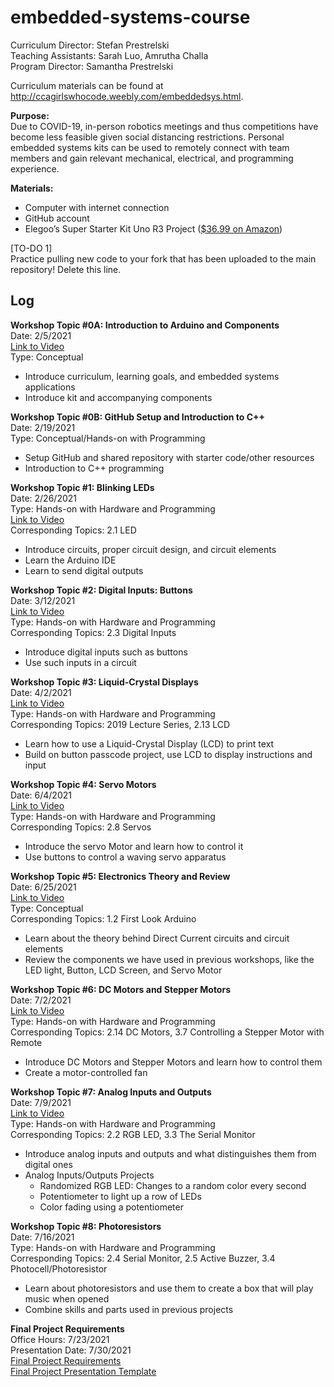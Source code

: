 # embedded-systems-course

Curriculum Director: Stefan Prestrelski  
Teaching Assistants: Sarah Luo, Amrutha Challa  
Program Director: Samantha Prestrelski  

Curriculum materials can be found at http://ccagirlswhocode.weebly.com/embeddedsys.html.  



**Purpose:**  
Due to COVID-19, in-person robotics meetings and thus competitions have become less feasible given social distancing restrictions. Personal embedded systems kits can be used to remotely connect with team members and gain relevant mechanical, electrical, and programming experience.

**Materials:**  
- Computer with internet connection
- GitHub account
- Elegoo’s Super Starter Kit Uno R3 Project ([$36.99 on Amazon](https://www.amazon.com/ELEGOO-Project-Tutorial-Controller-Projects/dp/B01D8KOZF4/))


[TO-DO 1]  
Practice pulling new code to your fork that has been uploaded to the main repository! Delete this line.

## Log

**Workshop Topic #0A: Introduction to Arduino and Components**  
Date: 2/5/2021  
[Link to Video](https://youtu.be/bEj-1Xxq9tg)  
Type: Conceptual  
- Introduce curriculum, learning goals, and embedded systems applications
- Introduce kit and accompanying components  


**Workshop Topic #0B: GitHub Setup and Introduction to C++**  
Date: 2/19/2021  
Type: Conceptual/Hands-on with Programming  
- Setup GitHub and shared repository with starter code/other resources
- Introduction to C++ programming  


**Workshop Topic #1: Blinking LEDs**  
Date: 2/26/2021  
Type: Hands-on with Hardware and Programming  
[Link to Video](https://youtu.be/LN7CiMK0GYc)  
Corresponding Topics: 2.1 LED
- Introduce circuits, proper circuit design, and circuit elements
- Learn the Arduino IDE
- Learn to send digital outputs


**Workshop Topic #2: Digital Inputs: Buttons**  
Date: 3/12/2021  
[Link to Video](https://youtu.be/gByUoQazVwA)  
Type: Hands-on with Hardware and Programming  
Corresponding Topics: 2.3 Digital Inputs  
- Introduce digital inputs such as buttons
- Use such inputs in a circuit

**Workshop Topic #3: Liquid-Crystal Displays**  
Date: 4/2/2021  
[Link to Video](https://youtu.be/455-oBZfOAk)  
Type: Hands-on with Hardware and Programming  
Corresponding Topics: 2019 Lecture Series, 2.13 LCD  
- Learn how to use a Liquid-Crystal Display (LCD) to print text   
- Build on button passcode project, use LCD to display instructions and input  

**Workshop Topic #4: Servo Motors**  
Date: 6/4/2021  
[Link to Video](https://youtu.be/GA3vmnMwEpQ)  
Type: Hands-on with Hardware and Programming  
Corresponding Topics: 2.8 Servos  
- Introduce the servo Motor and learn how to control it  
- Use buttons to control a waving servo apparatus  

**Workshop Topic #5: Electronics Theory and Review**  
Date: 6/25/2021  
[Link to Video](https://youtu.be/m4cZTuk44m0)  
Type: Conceptual    
Corresponding Topics: 1.2 First Look Arduino  
- Learn about the theory behind Direct Current circuits and circuit elements  
- Review the components we have used in previous workshops, like the LED light, Button, LCD Screen, and Servo Motor  

**Workshop Topic #6: DC Motors and Stepper Motors**  
Date: 7/2/2021  
[Link to Video](https://youtu.be/455-oBZfOAk)  
Type: Hands-on with Hardware and Programming  
Corresponding Topics: 2.14 DC Motors, 3.7 Controlling a Stepper Motor with Remote  
- Introduce DC Motors and Stepper Motors and learn how to control them  
- Create a motor-controlled fan  

**Workshop Topic #7: Analog Inputs and Outputs**  
Date: 7/9/2021  
[Link to Video](https://www.youtube.com/watch?v=BiRoSuisROU)  
Type: Hands-on with Hardware and Programming  
Corresponding Topics: 2.2 RGB LED, 3.3 The Serial Monitor 
- Introduce analog inputs and outputs and what distinguishes them from digital ones     
- Analog Inputs/Outputs Projects
  - Randomized RGB LED: Changes to a random color every second
  - Potentiometer to light up a row of LEDs 
  - Color fading using a potentiometer

**Workshop Topic #8: Photoresistors**  
Date: 7/16/2021  
Type: Hands-on with Hardware and Programming  
Corresponding Topics: 2.4 Serial Monitor, 2.5 Active Buzzer, 3.4 Photocell/Photoresistor  
- Learn about photoresistors and use them to create a box that will play music when opened  
- Combine skills and parts used in previous projects

**Final Project Requirements**  
Office Hours: 7/23/2021  
Presentation Date: 7/30/2021  
[Final Project Requirements](https://docs.google.com/presentation/d/1BMp_6IYsXAYUefb6kpMliaruKCIiIMnS15An_0GYxWA/edit?usp=sharing)  
[Final Project Presentation Template](https://docs.google.com/presentation/d/1mue5Kf9cQVm8a_LPtSB3Te2m9-VOlRtO_rwtXDO3ft4/edit?usp=sharing)  
